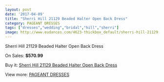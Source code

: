 ```yaml
---
layout: post
date: '2017-04-09'
title: "Sherri Hill 21129 Beaded Halter Open Back Dress"
category: PAGEANT DRESSES
tags: ["dresses","wedding","bridal","hill","sherri"]
image: http://www.eudances.com/4623-thickbox_default/sherri-hill-21129-beaded-halter-open-back-dress.jpg
---
```

Sherri Hill 21129 Beaded Halter Open Back Dress

On Sales: **$570.99**
<a href="https://www.eudances.com/en/pageant-dresses/1555-sherri-hill-21129-beaded-halter-open-back-dress.html"><amp-img layout="responsive" width="600" height="600" src="//www.eudances.com/4623-thickbox_default/sherri-hill-21129-beaded-halter-open-back-dress.jpg" alt="Sherri Hill 21129 Beaded Halter Open Back Dress 0" /></a>
<a href="https://www.eudances.com/en/pageant-dresses/1555-sherri-hill-21129-beaded-halter-open-back-dress.html"><amp-img layout="responsive" width="600" height="600" src="//www.eudances.com/4626-thickbox_default/sherri-hill-21129-beaded-halter-open-back-dress.jpg" alt="Sherri Hill 21129 Beaded Halter Open Back Dress 1" /></a>
<a href="https://www.eudances.com/en/pageant-dresses/1555-sherri-hill-21129-beaded-halter-open-back-dress.html"><amp-img layout="responsive" width="600" height="600" src="//www.eudances.com/4625-thickbox_default/sherri-hill-21129-beaded-halter-open-back-dress.jpg" alt="Sherri Hill 21129 Beaded Halter Open Back Dress 2" /></a>
<a href="https://www.eudances.com/en/pageant-dresses/1555-sherri-hill-21129-beaded-halter-open-back-dress.html"><amp-img layout="responsive" width="600" height="600" src="//www.eudances.com/4624-thickbox_default/sherri-hill-21129-beaded-halter-open-back-dress.jpg" alt="Sherri Hill 21129 Beaded Halter Open Back Dress 3" /></a>

Buy it: [Sherri Hill 21129 Beaded Halter Open Back Dress](https://www.eudances.com/en/pageant-dresses/1555-sherri-hill-21129-beaded-halter-open-back-dress.html "Sherri Hill 21129 Beaded Halter Open Back Dress")

View more: [PAGEANT DRESSES](https://www.eudances.com/en/16-pageant-dresses "PAGEANT DRESSES")